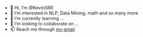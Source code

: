 - 👋 Hi, I’m @KevinSRR
- 👀 I’m interested in NLP, Data Mining, math and so many more
- 🌱 I’m currently learning ...
- 💞️ I’m looking to collaborate on ...
- 📫 Reach me through [my gmail](mailto:sizhezhou1896@gmail.com?subject=[From%20GitHub]%20)
<!---
KevinSRR/KevinSRR is a ✨ special ✨ repository because its `README.md` (this file) appears on your GitHub profile.
You can click the Preview link to take a look at your changes.
--->
